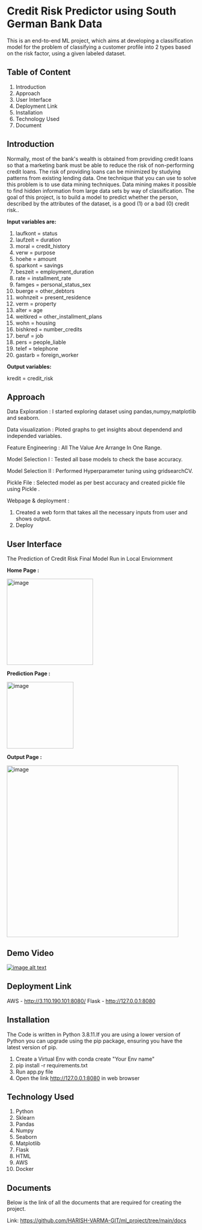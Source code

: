 # **Credit Risk Predictor using South German Bank Data**

This is an end-to-end ML project, which aims at developing a classification model for the problem of classifying a customer profile into 2 types based on the risk factor, using a given labeled dataset.

## **Table of Content**
1. Introduction
2. Approach
3. User Interface
4. Deployment Link
5. Installation
6. Technology Used
7. Document

## **Introduction**
Normally, most of the bank's wealth is obtained from providing credit loans so that a marketing bank must be able to reduce the risk of non-performing credit loans. The risk of providing loans can be minimized by studying patterns from existing lending data. One technique that you can use to solve this problem is to use data mining techniques. Data mining makes it possible to find hidden information from large data sets by way of classification. The goal of this project, is to build a model to predict whether the person, described by the attributes of the dataset, is a good (1) or a bad (0) credit risk..

**Input variables are:**
1. laufkont = status
2. laufzeit = duration
3. moral = credit_history
4. verw = purpose
5. hoehe = amount
6. sparkont = savings
7. beszeit = employment_duration
8. rate = installment_rate
9. famges = personal_status_sex
10. buerge = other_debtors
11. wohnzeit = present_residence 
12. verm = property
13. alter = age
14. weitkred = other_installment_plans
15. wohn = housing
16. bishkred = number_credits
17. beruf = job
18. pers = people_liable
19. telef = telephone
20. gastarb = foreign_worker

**Output variables:**

kredit = credit_risk

## **Approach**

Data Exploration : I started exploring dataset using pandas,numpy,matplotlib and seaborn.

Data visualization : Ploted graphs to get insights about dependend and independed variables.

Feature Engineering : All The Value Are Arrange In One Range.

Model Selection I : Tested all base models to check the base accuracy.

Model Selection II : Performed Hyperparameter tuning using gridsearchCV.

Pickle File : Selected model as per best accuracy and created pickle file using Pickle .

Webpage & deployment : 
1. Created a web form that takes all the necessary inputs from user and shows output. 
2. Deploy 

## **User Interface**

The Prediction of Credit Risk Final Model Run in Local Enviornment

**Home Page :**

<img width="229" alt="image" src="https://github.com/HARISH-VARMA-GIT/ml_project/assets/79095697/2b275ac4-7603-418a-8a5a-06d07ce536d4">


**Prediction Page :**

<img width="177" alt="image" src="https://github.com/HARISH-VARMA-GIT/ml_project/assets/79095697/3f4dcbd1-e9ff-4906-884c-6946a0fa076a">


**Output Page :**

<img width="456" alt="image" src="https://github.com/HARISH-VARMA-GIT/ml_project/assets/79095697/60ed1b74-6eda-4a05-96bb-0467cea227ba">

## Demo Video


[![image alt text](https://img.youtube.com/vi/GGwIrEVEnEE)](https://www.youtube.com/watch?v=GGwIrEVEnEE)


## **Deployment Link**

AWS - http://3.110.190.101:8080/
Flask - http://127.0.0.1:8080

## **Installation**

The Code is written in Python 3.8.11.If you are using a lower version of Python you can upgrade using the pip package, ensuring you have the latest version of pip.

1. Create a Virtual Env with conda create "Your Env name"
2. pip install -r requirements.txt
3. Run app.py file
4. Open the link http://127.0.0.1:8080 in web browser

## **Technology Used**

1. Python
2. Sklearn
3. Pandas
4. Numpy
5. Seaborn
6. Matplotlib
7. Flask
8. HTML
9. AWS
10. Docker

## **Documents**

Below is the link of all the documents that are required for creating the project.

Link: https://github.com/HARISH-VARMA-GIT/ml_project/tree/main/docs

